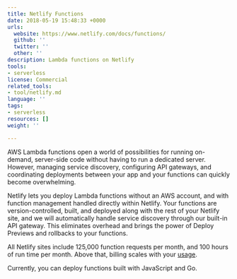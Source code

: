 ```yaml
---
title: Netlify Functions
date: 2018-05-19 15:48:33 +0000
urls:
  website: https://www.netlify.com/docs/functions/
  github: ''
  twitter: ''
  other: ''
description: Lambda functions on Netlify
tools:
- serverless
license: Commercial
related_tools:
- tool/netlify.md
language: ''
tags:
- serverless
resources: []
weight: ''

---
```

AWS Lambda functions open a world of possibilities for running on-demand, server-side code without having to run a dedicated server. However, managing service discovery, configuring API gateways, and coordinating deployments between your app and your functions can quickly become overwhelming.

Netlify lets you deploy Lambda functions without an AWS account, and with function management handled directly within Netlify. Your functions are version-controlled, built, and deployed along with the rest of your Netlify site, and we will automatically handle service discovery through our built-in API gateway. This eliminates overhead and brings the power of Deploy Previews and rollbacks to your functions.

All Netlify sites include 125,000 function requests per month, and 100 hours of run time per month. Above that, billing scales with your [usage](https://www.netlify.com/docs/functions/#usage-and-billing).

Currently, you can deploy functions built with JavaScript and Go.